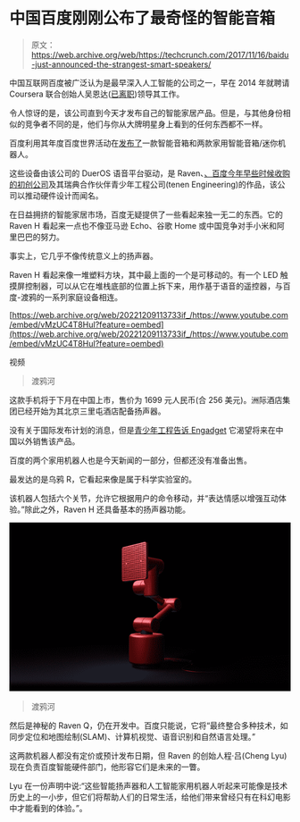 # 中国百度刚刚公布了最奇怪的智能音箱 

> 原文：<https://web.archive.org/web/https://techcrunch.com/2017/11/16/baidu-just-announced-the-strangest-smart-speakers/>

中国互联网百度被广泛认为是最早深入人工智能的公司之一，早在 2014 年就聘请 Coursera 联合创始人吴恩达([已离职](https://web.archive.org/web/20221209113733/https://beta.techcrunch.com/2017/03/21/baidu-andrew-ng/))领导其工作。

令人惊讶的是，该公司直到今天才发布自己的智能家居产品。但是，与其他身份相似的竞争者不同的是，他们与你从大牌明星身上看到的任何东西都不一样。

百度利用其年度百度世界活动在[发布了](https://web.archive.org/web/20221209113733/https://globenewswire.com/news-release/2017/11/16/1193836/0/en/Baidu-Unveils-Raven-Series-AI-powered-Hardware-at-2017-Baidu-World.html)一款智能音箱和两款家用智能音箱/迷你机器人。

这些设备由该公司的 DuerOS 语音平台驱动，是 Raven、[、百度今年早些时候收购的初创公司](https://web.archive.org/web/20221209113733/https://beta.techcrunch.com/2017/02/16/baidu-raven-tech/)及其瑞典合作伙伴青少年工程公司(tenen Engineering)的作品，该公司以推动硬件设计而闻名。

在日益拥挤的智能家居市场，百度无疑提供了一些看起来独一无二的东西。它的 Raven H 看起来一点也不像亚马逊 Echo、谷歌 Home 或中国竞争对手小米和阿里巴巴的努力。

事实上，它几乎不像传统意义上的扬声器。

Raven H 看起来像一堆塑料方块，其中最上面的一个是可移动的。有一个 LED 触摸屏控制器，可以从它在堆栈底部的位置上拆下来，用作基于语音的遥控器，与百度-渡鸦的一系列家庭设备相连。

[https://web.archive.org/web/20221209113733if_/https://www.youtube.com/embed/vMzUC4T8HuI?feature=oembed](https://web.archive.org/web/20221209113733if_/https://www.youtube.com/embed/vMzUC4T8HuI?feature=oembed)

视频

> 渡鸦河

这款手机将于下月在中国上市，售价为 1699 元人民币(合 256 美元)。洲际酒店集团已经开始为其北京三里屯酒店配备扬声器。

没有关于国际发布计划的消息，但是[青少年工程告诉 Engadget](https://web.archive.org/web/20221209113733/https://www.engadget.com/2017/11/15/teenage-engineering-baidu-h-and-r-smart-speakers) 它渴望将来在中国以外销售该产品。

百度的两个家用机器人也是今天新闻的一部分，但都还没有准备出售。

最发达的是乌鸦 R，它看起来像是属于科学实验室的。

该机器人包括六个关节，允许它根据用户的命令移动，并“表达情感以增强互动体验。”除此之外，Raven H 还具备基本的扬声器功能。

![](img/19fefc2cad6210fcea39df2810c4bdc6.png)

> 渡鸦河

然后是神秘的 Raven Q，仍在开发中。百度只能说，它将“最终整合多种技术，如同步定位和地图绘制(SLAM)、计算机视觉、语音识别和自然语言处理。”

这两款机器人都没有定价或预计发布日期，但 Raven 的创始人程·吕(Cheng Lyu)现在负责百度智能硬件部门，他形容它们是未来的一瞥。

Lyu 在一份声明中说:“这些智能扬声器和人工智能家用机器人听起来可能像是技术历史上的一小步，但它们将帮助人们的日常生活，给他们带来曾经只有在科幻电影中才能看到的体验。”。